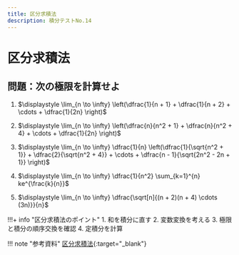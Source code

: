 ```yaml
---
title: 区分求積法
description: 積分テストNo.14
---
```


# 区分求積法

## 問題：次の極限を計算せよ

1. $\displaystyle \lim_{n \to \infty} \left(\dfrac{1}{n + 1} + \dfrac{1}{n + 2} + \cdots + \dfrac{1}{2n} \right)$

2. $\displaystyle \lim_{n \to \infty} \left(\dfrac{n}{n^2 + 1} + \dfrac{n}{n^2 + 4} + \cdots + \dfrac{1}{2n} \right)$

3. $\displaystyle \lim_{n \to \infty} \dfrac{1}{n} \left(\dfrac{1}{\sqrt{n^2 + 1}} + \dfrac{2}{\sqrt{n^2 + 4}} + \cdots + \dfrac{n - 1}{\sqrt{2n^2 - 2n + 1}} \right)$

4. $\displaystyle \lim_{n \to \infty} \dfrac{1}{n^2} \sum_{k=1}^{n} ke^{\frac{k}{n}}$

5. $\displaystyle \lim_{n \to \infty} \dfrac{\sqrt[n]{(n + 2)(n + 4) \cdots (3n)}}{n}$

!!!+ info "区分求積法のポイント"
    1. 和を積分に直す
    2. 変数変換を考える
    3. 極限と積分の順序交換を確認
    4. 定積分を計算

!!! note "参考資料"
    [区分求積法](https://hiraocafe.com/note/kubunkyuseki.html){:target="_blank"}